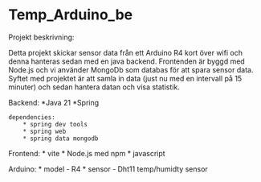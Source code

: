 # Temp_Arduino_be

Projekt beskrivning:

Detta projekt skickar sensor data från ett Arduino R4 kort över wifi och denna hanteras sedan med en java backend.
Frontenden är byggd med Node.js och vi använder MongoDb som databas för att spara sensor data.
Syftet med projektet är att samla in data (just nu med en intervall på 15 minuter) och sedan hantera datan och visa statistik.

Backend:
	*Java 21
	*Spring

	dependencies:
		* spring dev tools
		* spring web
		* spring data mongodb

Frontend:
	* vite
	* Node.js med npm
	* javascript

Arduino:
	* model - R4
	* sensor - Dht11 temp/humidty sensor
